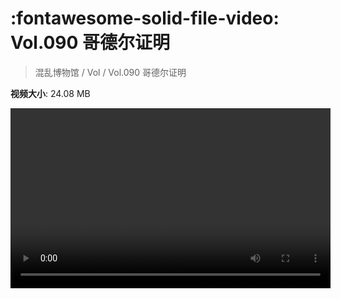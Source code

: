 # :fontawesome-solid-file-video: Vol.090 哥德尔证明

> 混乱博物馆 / Vol / Vol.090 哥德尔证明

**视频大小**: 24.08 MB

<video id="V-c11e4767493de7a34480aa0faa307cfd" width="512" height="288" preload="none" playsinline webkit-playsinline></video>
